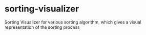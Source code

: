 # sorting-visualizer
Sorting Visualizer for various sorting algorithm, which gives a visual representation of the sorting process
